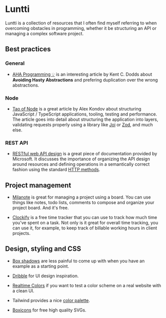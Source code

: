 # Luntti

Luntti is a collection of resources that I often find myself referring to when overcoming obstacles in programming, whether it be structuring an API or managing a complex software project.

## Best practices

### General

- [AHA Programming 💡](https://kentcdodds.com/blog/aha-programming) is an interesting article by Kent C. Dodds about **Avoiding Hasty Abstractions** and prefering duplication over the wrong abstractions.

### Node

- [Tao of Node](https://alexkondov.com/tao-of-node/) is a great article by Alex Kondov about structuring JavaScript / TypeScript applications, tooling, testing and performance. The article goes into detail about structuring the application into layers, validating requests properly using a library like [Joi](https://joi.dev/) or [Zod](https://zod.dev/), and much else.

### REST API

- [RESTful web API design](https://learn.microsoft.com/en-us/azure/architecture/best-practices/api-design) is a great piece of documentation provided by Microsoft. It discusses the importance of organizing the API design around resources and defining operations in a semantically correct fashion using the standard [HTTP methods](https://developer.mozilla.org/en-US/docs/Web/HTTP/Methods).

## Project management

- [Milanote](https://milanote.com/) is great for managing a project using a board. You can use things like notes, todo lists, comments to compose and organize your project board. And it's free.

- [Clockify](https://clockify.me/) is a free time tracker that you can use to track how much time you've spent on a task. Not only is it great for overall time tracking, you can use it, for example, to keep track of billable working hours in client projects.

## Design, styling and CSS

- [Box shadows](https://getcssscan.com/css-box-shadow-examples) are less painful to come up with when you have an example as a starting point.

- [Dribble](https://dribbble.com/) for UI design inspiration.

- [Realtime Colors](https://realtimecolors.com/) if you want to test a color scheme on a real website with a clean UI.

- Tailwind provides a nice [color palette](https://tailwindcss.com/docs/customizing-colors).

- [Boxicons](https://boxicons.com/) for free high quality SVGs.
